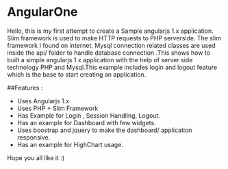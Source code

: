 # AngularOne
Hello, this is my first attempt to create a Sample angularjs 1.x application. Slim framework is used to make HTTP requests to PHP serverside. The slim framework I found on internet.
Mysql connection related classes are used inside the api/ folder to handle database connection .This shows how to built a simple angularjs 1.x application 
with the help of server side technology PHP and Mysql.This example includes login and logout feature which is the base to start creating an application.

##Features :
*	Uses Angularjs 1.x
*	Uses PHP + Slim Framework 
*	Has Example for Login , Session Handling, Logout.
*	Has an example for Dashboard with few widgets.
*	Uses boostrap and jquery to make the dashboard/ application responsive.
*	Has an example for HighChart usage.


Hope you all like it :)